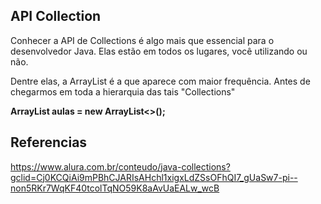 ## API Collection

Conhecer a API de Collections é algo mais que essencial para o desenvolvedor Java. Elas estão em todos os lugares, você utilizando ou não.

Dentre elas, a ArrayList é a que aparece com maior frequência. Antes de chegarmos em toda a hierarquia das tais "Collections"

**ArrayList<String> aulas = new ArrayList<>();**

## Referencias

https://www.alura.com.br/conteudo/java-collections?gclid=Cj0KCQiAi9mPBhCJARIsAHchl1xigxLdZSsOFhQI7_gUaSw7-pi--non5RKr7WqKF40tcolTqNO59K8aAvUaEALw_wcB

